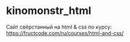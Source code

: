 # kinomonstr_html
Сайт свёрстанный на html &amp; css по курсу: https://fructcode.com/ru/courses/html-and-css/
